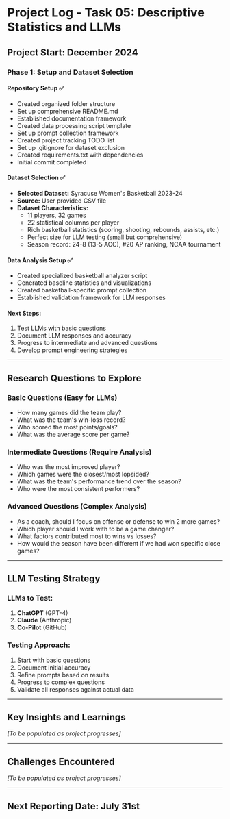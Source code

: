# Project Log - Task 05: Descriptive Statistics and LLMs

## Project Start: December 2024

### Phase 1: Setup and Dataset Selection

#### Repository Setup ✅
- Created organized folder structure
- Set up comprehensive README.md
- Established documentation framework
- Created data processing script template
- Set up prompt collection framework
- Created project tracking TODO list
- Set up .gitignore for dataset exclusion
- Created requirements.txt with dependencies
- Initial commit completed

#### Dataset Selection ✅
- **Selected Dataset:** Syracuse Women's Basketball 2023-24
- **Source:** User provided CSV file
- **Dataset Characteristics:**
  - 11 players, 32 games
  - 22 statistical columns per player
  - Rich basketball statistics (scoring, shooting, rebounds, assists, etc.)
  - Perfect size for LLM testing (small but comprehensive)
  - Season record: 24-8 (13-5 ACC), #20 AP ranking, NCAA tournament

#### Data Analysis Setup ✅
- Created specialized basketball analyzer script
- Generated baseline statistics and visualizations
- Created basketball-specific prompt collection
- Established validation framework for LLM responses

#### Next Steps:
1. Test LLMs with basic questions
2. Document LLM responses and accuracy
3. Progress to intermediate and advanced questions
4. Develop prompt engineering strategies

---

## Research Questions to Explore

### Basic Questions (Easy for LLMs)
- How many games did the team play?
- What was the team's win-loss record?
- Who scored the most points/goals?
- What was the average score per game?

### Intermediate Questions (Require Analysis)
- Who was the most improved player?
- Which games were the closest/most lopsided?
- What was the team's performance trend over the season?
- Who were the most consistent performers?

### Advanced Questions (Complex Analysis)
- As a coach, should I focus on offense or defense to win 2 more games?
- Which player should I work with to be a game changer?
- What factors contributed most to wins vs losses?
- How would the season have been different if we had won specific close games?

---

## LLM Testing Strategy

### LLMs to Test:
1. **ChatGPT** (GPT-4)
2. **Claude** (Anthropic)
3. **Co-Pilot** (GitHub)

### Testing Approach:
1. Start with basic questions
2. Document initial accuracy
3. Refine prompts based on results
4. Progress to complex questions
5. Validate all responses against actual data

---

## Key Insights and Learnings
*[To be populated as project progresses]*

---

## Challenges Encountered
*[To be populated as project progresses]*

---

## Next Reporting Date: July 31st 